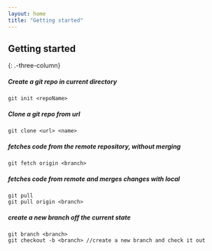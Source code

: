 ```yaml
---
layout: home
title: "Getting started"
---
```



Getting started
---------------
{: .-three-column}

##### Create a git repo in current directory
```git init <repoName>```

##### Clone a git repo from url
```git clone <url> <name>```

##### fetches code from the remote repository, without merging
```git fetch origin <branch>```


##### fetches code from remote and merges changes with local
```
git pull 
git pull origin <branch> 
```
##### create a new branch off the current state
```
git branch <branch>
git checkout -b <branch> //create a new branch and check it out
```

